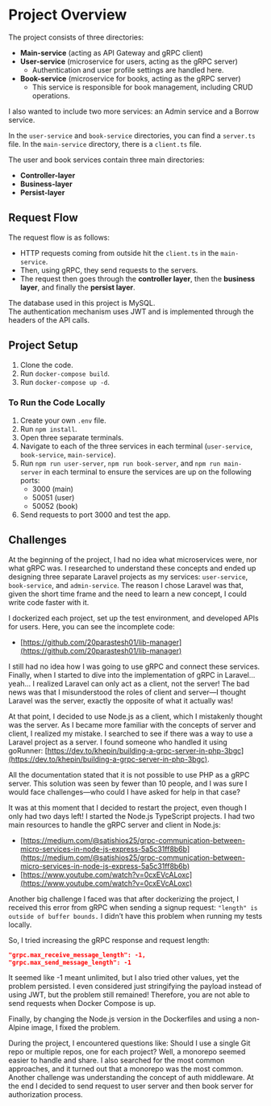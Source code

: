 # Project Overview

The project consists of three directories:

- **Main-service** (acting as API Gateway and gRPC client)
- **User-service** (microservice for users, acting as the gRPC server)
  - Authentication and user profile settings are handled here.
- **Book-service** (microservice for books, acting as the gRPC server)
  - This service is responsible for book management, including CRUD operations.

I also wanted to include two more services: an Admin service and a Borrow service.

In the `user-service` and `book-service` directories, you can find a `server.ts` file. In the `main-service` directory, there is a `client.ts` file.

The user and book services contain three main directories:

- **Controller-layer**
- **Business-layer**
- **Persist-layer**

## Request Flow

The request flow is as follows:

- HTTP requests coming from outside hit the `client.ts` in the `main-service`.
- Then, using gRPC, they send requests to the servers.
- The request then goes through the **controller layer**, then the **business layer**, and finally the **persist layer**.

The database used in this project is MySQL.  
The authentication mechanism uses JWT and is implemented through the headers of the API calls.

## Project Setup

1. Clone the code.
2. Run `docker-compose build`.
3. Run `docker-compose up -d`.

### To Run the Code Locally

1. Create your own `.env` file.
2. Run `npm install`.
3. Open three separate terminals.
4. Navigate to each of the three services in each terminal (`user-service`, `book-service`, `main-service`).
5. Run `npm run user-server`, `npm run book-server`, and `npm run main-server` in each terminal to ensure the services are up on the following ports:
   - 3000 (main)
   - 50051 (user)
   - 50052 (book)
6. Send requests to port 3000 and test the app.

## Challenges

At the beginning of the project, I had no idea what microservices were, nor what gRPC was. I researched to understand these concepts and ended up designing three separate Laravel projects as my services: `user-service`, `book-service`, and `admin-service`. The reason I chose Laravel was that, given the short time frame and the need to learn a new concept, I could write code faster with it.

I dockerized each project, set up the test environment, and developed APIs for users. Here, you can see the incomplete code:

- [https://github.com/20parastesh01/lib-manager](https://github.com/20parastesh01/lib-manager)

I still had no idea how I was going to use gRPC and connect these services. Finally, when I started to dive into the implementation of gRPC in Laravel... yeah... I realized Laravel can only act as a client, not the server! The bad news was that I misunderstood the roles of client and server—I thought Laravel was the server, exactly the opposite of what it actually was!

At that point, I decided to use Node.js as a client, which I mistakenly thought was the server. As I became more familiar with the concepts of server and client, I realized my mistake. I searched to see if there was a way to use a Laravel project as a server. I found someone who handled it using goRunner: [https://dev.to/khepin/building-a-grpc-server-in-php-3bgc](https://dev.to/khepin/building-a-grpc-server-in-php-3bgc).

All the documentation stated that it is not possible to use PHP as a gRPC server. This solution was seen by fewer than 10 people, and I was sure I would face challenges—who could I have asked for help in that case?

It was at this moment that I decided to restart the project, even though I only had two days left! I started the Node.js TypeScript projects. I had two main resources to handle the gRPC server and client in Node.js:

- [https://medium.com/@satishios25/grpc-communication-between-micro-services-in-node-js-express-5a5c31ff8b6b](https://medium.com/@satishios25/grpc-communication-between-micro-services-in-node-js-express-5a5c31ff8b6b)
- [https://www.youtube.com/watch?v=0cxEVcALoxc](https://www.youtube.com/watch?v=0cxEVcALoxc)

Another big challenge I faced was that after dockerizing the project, I received this error from gRPC when sending a signup request: `"length" is outside of buffer bounds.` I didn’t have this problem when running my tests locally.

So, I tried increasing the gRPC response and request length:

```json
"grpc.max_receive_message_length": -1,
"grpc.max_send_message_length": -1
```

It seemed like -1 meant unlimited, but I also tried other values, yet the problem persisted. I even considered just stringifying the payload instead of using JWT, but the problem still remained! Therefore, you are not able to send requests when Docker Compose is up.

Finally, by changing the Node.js version in the Dockerfiles and using a non-Alpine image, I fixed the problem.

During the project, I encountered questions like: Should I use a single Git repo or multiple repos, one for each project? Well, a monorepo seemed easier to handle and share. I also searched for the most common approaches, and it turned out that a monorepo was the most common. Another challenge was understanding the concept of auth middleware. At the end I decided to send request to user server and then book server for authorization process.
